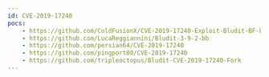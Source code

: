 ```yaml
---
id: CVE-2019-17240
pocs:
    - https://github.com/ColdFusionX/CVE-2019-17240-Exploit-Bludit-BF-bypass
    - https://github.com/LucaReggiannini/Bludit-3-9-2-bb
    - https://github.com/persian64/CVE-2019-17240
    - https://github.com/pingport80/CVE-2019-17240
    - https://github.com/tripleoctopus/Bludit-CVE-2019-17240-Fork
---
```

